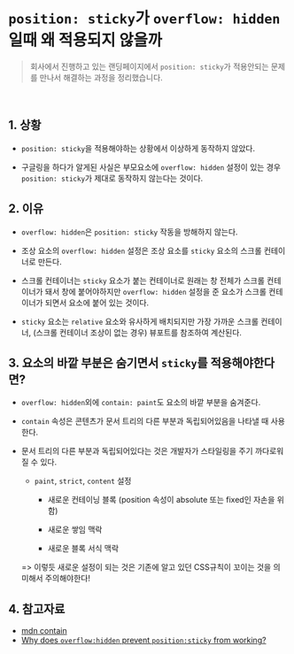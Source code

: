 # `position: sticky`가 `overflow: hidden`일때 왜 적용되지 않을까

> 회사에서 진행하고 있는 랜딩페이지에서 `position: sticky`가 적용안되는 문제를 만나서 해결하는 과정을 정리했습니다.

<br />

## 1. 상황

- `position: sticky`을 적용해야하는 상황에서 이상하게 동작하지 않았다.

- 구글링을 하다가 알게된 사실은 부모요소에 `overflow: hidden` 설정이 있는 경우 `position: sticky`가 제대로 동작하지 않는다는 것이다.

## 2. 이유

- `overflow: hidden`은 `position: sticky` 작동을 방해하지 않는다.

- 조상 요소의 `overflow: hidden` 설정은 조상 요소를 `sticky` 요소의 스크롤 컨테이너로 만든다.

- 스크롤 컨테이너는 `sticky` 요소가 붙는 컨테이너로 원래는 창 전체가 스크롤 컨테이너가 돼서 창에 붙어야하지만 `overflow: hidden` 설정을 준 요소가 스크롤 컨테이너가 되면서 요소에 붙어 있는 것이다.

- `sticky` 요소는 `relative` 요소와 유사하게 배치되지만 가장 가까운 스크롤 컨테이너, (스크롤 컨테이너 조상이 없는 경우) 뷰포트를 참조하여 계산된다.

## 3. 요소의 바깥 부분은 숨기면서 `sticky`를 적용해야한다면?

- `overflow: hidden`외에 `contain: paint`도 요소의 바깥 부분을 숨겨준다.

- `contain` 속성은 콘텐츠가 문서 트리의 다른 부분과 독립되어있음을 나타낼 때 사용한다.

- 문서 트리의 다른 부분과 독립되어있다는 것은 개발자가 스타일링을 주기 까다로워질 수 있다.

  - `paint`, `strict`, `content` 설정

    - 새로운 컨테이닝 블록 (position 속성이 absolute 또는 fixed인 자손을 위함)

    - 새로운 쌓임 맥락

    - 새로운 블록 서식 맥락

  => 이렇듯 새로운 설정이 되는 것은 기존에 알고 있던 CSS규칙이 꼬이는 것을 의미해서 주의해야한다!

## 4. 참고자료

- [mdn contain](https://developer.mozilla.org/ko/docs/Web/CSS/contain)
- [Why does `overflow:hidden` prevent `position:sticky` from working?](https://stackoverflow.com/questions/43909940/why-does-overflowhidden-prevent-positionsticky-from-working)
